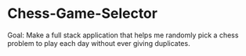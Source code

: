 # Chess-Game-Selector
Goal: Make a full stack application that helps me randomly pick a chess problem to play each day without ever giving duplicates. 
